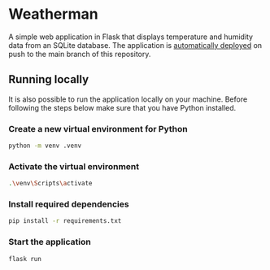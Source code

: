 # Weatherman

A simple web application in Flask that displays temperature and humidity data
from an SQLite database. The application is [automatically deployed](https://weatherman.onrender.com/)
on push to the main branch of this repository.

## Running locally

It is also possible to run the application locally on your machine. Before
following the steps below make sure that you have Python installed.

### Create a new virtual environment for Python

```bash
python -m venv .venv
```

### Activate the virtual environment

```bash
.\venv\Scripts\activate
```

### Install required dependencies

```bash
pip install -r requirements.txt
```

### Start the application

```bash
flask run
```
